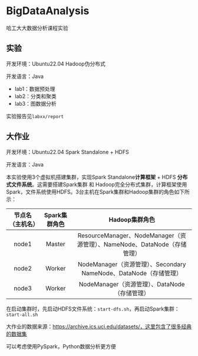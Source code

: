 # BigDataAnalysis
哈工大大数据分析课程实验

## 实验

开发环境：Ubuntu22.04 Hadoop伪分布式

开发语言：Java

+ lab1：数据预处理
+ lab2：分类和聚类
+ lab3：图数据分析

实验报告见`labxx/report`

## 大作业

开发环境：Ubuntu22.04 Spark Standalone + HDFS

开发语言：Java

本实验使用3个虚拟机搭建集群，实现Spark Standalone**计算框架** + HDFS **分布式文件系统**。这需要搭建Spark集群 和 Hadoop完全分布式集群，计算框架使用Spark，文件系统使用HDFS。3台主机在Spark集群和Hadoop集群的角色如下所示：

| 节点名（主机名） | Spark集群角色 |                        Hadoop集群角色                        |
| :--------------: | :-----------: | :----------------------------------------------------------: |
|      node1       |    Master     | ResourceManager、NodeManager（资源管理）、NameNode、DataNode（存储管理） |
|      node2       |    Worker     | NodeManager（资源管理）、Secondary NameNode、DataNode（存储管理） |
|      node3       |    Worker     |        NodeManager（资源管理）、DataNode（存储管理）         |

在启动集群时，先启动HDFS文件系统：`start-dfs.sh`，再启动Spark集群：`start-all.sh`

大作业的数据来源：https://archive.ics.uci.edu/datasets/，这里包含了很多经典的数据集

可以考虑使用PySpark，Python数据分析更方便









